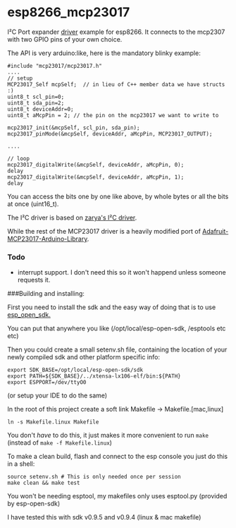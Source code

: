 # esp8266_mcp23017

I²C Port expander [driver](https://github.com/eadf/esp8266_mcp23017) example for esp8266. It connects to the mcp2307 with two GPIO pins of your own choice.

The API is very arduino:like, here is the mandatory blinky example:
```
#include "mcp23017/mcp23017.h"
....
// setup
MCP23017_Self mcpSelf;  // in lieu of C++ member data we have structs :)
uint8_t scl_pin=0;
uint8_t sda_pin=2;
uint8_t deviceAddr=0;
uint8_t aMcpPin = 2; // the pin on the mcp23017 we want to write to

mcp23017_init(&mcpSelf, scl_pin, sda_pin);
mcp23017_pinMode(&mcpSelf, deviceAddr, aMcpPin, MCP23017_OUTPUT);

....

// loop
mcp23017_digitalWrite(&mcpSelf, deviceAddr, aMcpPin, 0);
delay
mcp23017_digitalWrite(&mcpSelf, deviceAddr, aMcpPin, 1);
delay
  ```
  
You can access the bits one by one like above, by whole bytes or all the bits at once (uint16_t).

The I²C driver is based on [zarya's I²C driver](https://github.com/zarya/esp8266_i2c_driver).

While the rest of the MCP23017 driver is a heavily modified port of [Adafruit-MCP23017-Arduino-Library](https://github.com/adafruit/Adafruit-MCP23017-Arduino-Library).

### Todo

* interrupt support. I don't need this so it won't happend unless someone requests it.


###Building and installing:

First you need to install the sdk and the easy way of doing that is to use [esp_open_sdk.](https://github.com/pfalcon/esp-open-sdk)

You can put that anywhere you like (/opt/local/esp-open-sdk, /esptools etc etc)

Then you could create a small setenv.sh file, containing the location of your newly compiled sdk and other platform specific info:
```
export SDK_BASE=/opt/local/esp-open-sdk/sdk
export PATH=${SDK_BASE}/../xtensa-lx106-elf/bin:${PATH}
export ESPPORT=/dev/ttyO0  
```
(or setup your IDE to do the same)

In the root of this project create a soft link Makefile -> Makefile.[mac,linux]
```
ln -s Makefile.linux Makefile
```
You don't *have* to do this, it just makes it more convenient to run ```make``` (instead of ```make -f Makefile.linux```)

To make a clean build, flash and connect to the esp console you just do this in a shell:
```
source setenv.sh # This is only needed once per session
make clean && make test
```

You won't be needing esptool, my makefiles only uses esptool.py (provided by esp-open-sdk)

I have tested this with sdk v0.9.5 and v0.9.4 (linux & mac makefile)
